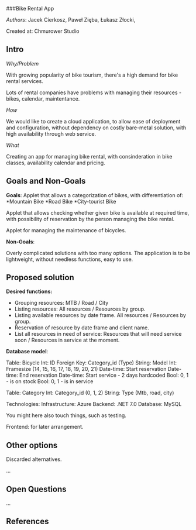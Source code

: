###Bike Rental App

*Authors*: 
Jacek Cierkosz, 
Paweł Zięba, 
Łukasz Złocki, 

Created at: 
Chmurower Studio

## Intro

*Why/Problem*

With growing popularity of bike tourism, there's a high demand for bike rental services.

Lots of rental companies have problems with managing their resources - bikes, calendar, maintentance.

*How*

We would like to create a cloud application, to allow ease of deployment and configuration, without dependency on costly bare-metal solution, with high availability through web service.

*What*

Creating an app for managing bike rental, with consinderation in bike classes, availability calendar and pricing.

## Goals and Non-Goals

**Goals**:
Applet that allows a categorization of bikes, with differentiation of:
*Mountain Bike
*Road Bike
*City-tourist Bike

Applet that allows checking whether given bike is available at required time,
with possibility of reservation by the person managing the bike rental.

Applet for managing the maintenance of bicycles.

**Non-Goals**:

Overly complicated solutions with too many options. The application is to be lightweight, without needless functions, easy to use.

## Proposed solution


**Desired functions:**

* Grouping resources: 
  MTB / Road / City
* Listing resources:
  All resources / Resources by group.
* Listing available resources by date frame.
  All resources / Resources by group.
* Reservation of resource by date frame and client name.
* List all resources in need of service:
  Resources that will need service soon / Resources in service at the moment.
  
**Database model**:

Table:	Bicycle
		Int: ID
		Foreign Key: Category_id (Type)
		String: Model
		Int: Framesize (14, 15, 16, 17, 18, 19, 20, 21)
		Date-time: Start reservation
		Date-time: End reservation
		Date-time: Start service - 2 days hardcoded
		Bool: 0, 1 - is on stock
		Bool: 0, 1 - is in service
		
Table:	Category
		Int: Category_id (0, 1, 2)
		String: Type (Mtb, road, city)

Technologies:
	Infrastructure: Azure
	Backend: .NET 7.0
	Database: MySQL
		
You might here also touch things, such as testing.

Frontend: for later arrangement.

## Other options

Discarded alternatives.

...

## Open Questions

...

## References
